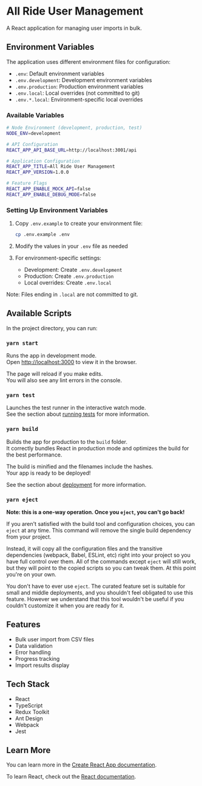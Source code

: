 # All Ride User Management

A React application for managing user imports in bulk.

## Environment Variables

The application uses different environment files for configuration:

- `.env`: Default environment variables
- `.env.development`: Development environment variables
- `.env.production`: Production environment variables
- `.env.local`: Local overrides (not committed to git)
- `.env.*.local`: Environment-specific local overrides

### Available Variables

```bash
# Node Environment (development, production, test)
NODE_ENV=development

# API Configuration
REACT_APP_API_BASE_URL=http://localhost:3001/api

# Application Configuration
REACT_APP_TITLE=All Ride User Management
REACT_APP_VERSION=1.0.0

# Feature Flags
REACT_APP_ENABLE_MOCK_API=false
REACT_APP_ENABLE_DEBUG_MODE=false
```

### Setting Up Environment Variables

1. Copy `.env.example` to create your environment file:
   ```bash
   cp .env.example .env
   ```

2. Modify the values in your `.env` file as needed

3. For environment-specific settings:
   - Development: Create `.env.development`
   - Production: Create `.env.production`
   - Local overrides: Create `.env.local`

Note: Files ending in `.local` are not committed to git.

## Available Scripts

In the project directory, you can run:

### `yarn start`

Runs the app in development mode.\
Open [http://localhost:3000](http://localhost:3000) to view it in the browser.

The page will reload if you make edits.\
You will also see any lint errors in the console.

### `yarn test`

Launches the test runner in the interactive watch mode.\
See the section about [running tests](https://facebook.github.io/create-react-app/docs/running-tests) for more information.

### `yarn build`

Builds the app for production to the `build` folder.\
It correctly bundles React in production mode and optimizes the build for the best performance.

The build is minified and the filenames include the hashes.\
Your app is ready to be deployed!

See the section about [deployment](https://facebook.github.io/create-react-app/docs/deployment) for more information.

### `yarn eject`

**Note: this is a one-way operation. Once you `eject`, you can't go back!**

If you aren't satisfied with the build tool and configuration choices, you can `eject` at any time. This command will remove the single build dependency from your project.

Instead, it will copy all the configuration files and the transitive dependencies (webpack, Babel, ESLint, etc) right into your project so you have full control over them. All of the commands except `eject` will still work, but they will point to the copied scripts so you can tweak them. At this point you're on your own.

You don't have to ever use `eject`. The curated feature set is suitable for small and middle deployments, and you shouldn't feel obligated to use this feature. However we understand that this tool wouldn't be useful if you couldn't customize it when you are ready for it.

## Features

- Bulk user import from CSV files
- Data validation
- Error handling
- Progress tracking
- Import results display

## Tech Stack

- React
- TypeScript
- Redux Toolkit
- Ant Design
- Webpack
- Jest

## Learn More

You can learn more in the [Create React App documentation](https://facebook.github.io/create-react-app/docs/getting-started).

To learn React, check out the [React documentation](https://reactjs.org/).

